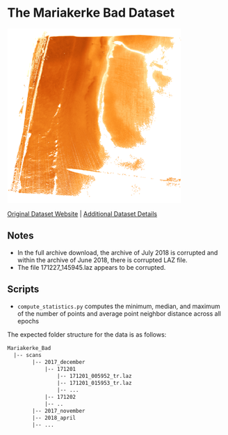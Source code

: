 # The Mariakerke Bad Dataset

<img src="./../../images/Mariakerke Bad.png" width="400"/>

[Original Dataset Website](https://zenodo.org/records/13759858) | [Additional Dataset Details](https://hpicgs.github.io/multi-temporal-point-cloud-datasets-survey/details/Mariakerke_Bad)

## Notes
  - In the full archive download, the archive of July 2018 is corrupted and within the archive of June 2018, there is corrupted LAZ file.
  - The file 171227_145945.laz appears to be corrupted.

## Scripts
* `compute_statistics.py` computes the minimum, median, and maximum of the number of points and average point neighbor distance across all epochs

The expected folder structure for the data is as follows:

```
Mariakerke_Bad
  |-- scans
        |-- 2017_december
            |-- 171201
                |-- 171201_005952_tr.laz
                |-- 171201_015953_tr.laz
                |-- ...
            |-- 171202
            |-- ..
        |-- 2017_november
        |-- 2018_april
        |-- ...
```